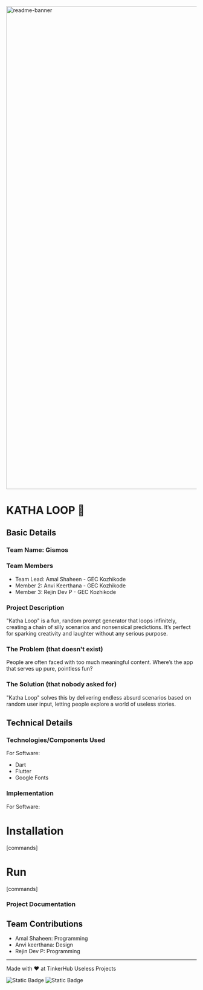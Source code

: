 <img width="1280" alt="readme-banner" src="https://github.com/user-attachments/assets/35332e92-44cb-425b-9dff-27bcf1023c6c">

# KATHA LOOP 🎯


## Basic Details
### Team Name: Gismos


### Team Members
- Team Lead: Amal Shaheen - GEC Kozhikode
- Member 2: Anvi Keerthana - GEC Kozhikode
- Member 3: Rejin Dev P - GEC Kozhikode

### Project Description
"Katha Loop" is a fun, random prompt generator that loops infinitely, creating a chain of silly scenarios and nonsensical predictions. It’s perfect for sparking creativity and laughter without any serious purpose.

### The Problem (that doesn't exist)
People are often faced with too much meaningful content. Where’s the app that serves up pure, pointless fun?

### The Solution (that nobody asked for)
"Katha Loop" solves this by delivering endless absurd scenarios based on random user input, letting people explore a world of useless stories.

## Technical Details
### Technologies/Components Used
For Software:
- Dart
- Flutter
- Google Fonts

### Implementation
For Software:
# Installation
[commands]

# Run
[commands]

### Project Documentation


## Team Contributions
- Amal Shaheen: Programming
- Anvi keerthana: Design
- Rejin Dev P: Programming

---
Made with ❤️ at TinkerHub Useless Projects 

![Static Badge](https://img.shields.io/badge/TinkerHub-24?color=%23000000&link=https%3A%2F%2Fwww.tinkerhub.org%2F)
![Static Badge](https://img.shields.io/badge/UselessProject--24-24?link=https%3A%2F%2Fwww.tinkerhub.org%2Fevents%2FQ2Q1TQKX6Q%2FUseless%2520Projects)
